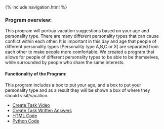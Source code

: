 {% include navigation.html %}

### Program overview:

This program will portray vacation suggestions based on your age and personality type. There are many different personality types that can cause conflict within each other. It is important in this day and age that people of different personality types (Personality type A,B,C or X) are separated from each other to make people more comfortable. We created a program that allows for people of different personality types to be able to be themselves, while surrounded by people who share the same interests.

#### Functionality of the Program: 
This program includes a box to put your age, and a box to put your personality type and as a result they will be shown a box of where they should visit/vacation.

- [Create Task Video](https://www.loom.com/share/ad243562f22e44ab80f333cb77e87833) 
- [Create Task Written Answers](https://github.com/yolandayangg/n224p4-beans/wiki/Natalie-Create-Task-Write-Up)
- [HTML Code](https://github.com/yolandayangg/n224p4-beans/blob/main/templates/Personal/createtaskmnn.html) 
- [Python Code](https://github.com/yolandayangg/n224p4-beans/blob/main/createtaskmnn.py) 




